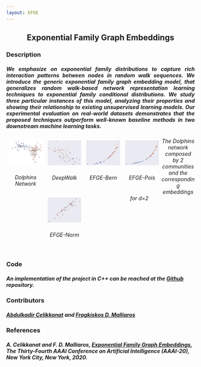 ```yaml
---
layout: EFGE
---
```

## <center>Exponential Family Graph Embeddings</center>
### Description
<h5 align="justify">
We emphasize on exponential family distributions to capture rich interaction patterns between nodes in random walk sequences. We introduce the generic <i>exponential family graph embedding</i> model, that generalizes random walk-based network representation learning techniques to exponential family conditional distributions. We study three particular instances of this model, analyzing their properties and showing their relationship to existing unsupervised learning models. Our experimental evaluation on real-world datasets demonstrates that the proposed techniques outperform well-known baseline methods in two downstream machine learning tasks.
</h5>


<style>
/* Three image containers (use 25% for four, and 50% for two, etc) */
.column {
  ;
}

/* Clear floats after image containers */
.row::after {
  content: "";
  clear: both;
  display: table;
}
</style>


<div class="row">
  <div class="column" style="float: left; width: 18.6%; padding: 5px">
    <img src="/assets/efge/dolphins_2comm_eigen-1.jpg">
    <div style="text-align:center; font-weight: bold;"><h6>Dolphins Network</h6></div>
  </div>
  <div class="column" style="float: left; width: 18.6%; padding: 5px">
    <img src="/assets/efge/dolphins_deepwalk_dim=2_eigen-1.jpg">
    <div style="text-align:center; font-weight: bold;"><h6>DeepWalk</h6></div>
  </div>
  <div class="column" style="float: left; width: 18.6%; padding: 5px">
    <img src="/assets/efge/dolphins_method1_dim=2_eigen-1.jpg">
    <div style="text-align:center; font-weight: bold;"><h6>EFGE-Bern</h6></div>
  </div>
  <div class="column" style="float: left; width: 18.6%; padding: 5px">
    <img src="/assets/efge/dolphins_method2_dim=2_eigen-1.jpg">
    <div style="text-align:center; font-weight: bold;"><h6>EFGE-Pois</h6></div>
  </div>
   <div class="column" style="float: left; width: 18.6%; padding: 5px">
    <img src="/assets/efge/dolphins_method4_exp_dim=2_eigen-1.jpg">
    <div style="text-align:center; font-weight: bold;"><h6>EFGE-Norm</h6></div>
  </div>
  <div style="text-align:center; font-weight: bold;"><h6>The <i>Dolphins</i> network composed by 2 communities and the corresponding embeddings for <i>d=2</i></h6></div>
 </div>


### Code
##### An implementation of the project in C++ can be reached at the [Github](https://github.com/abdcelikkanat/EFGE) repository.

### Contributors
##### [Abdulkadir Çelikkanat](http://abdcelikkanat.github.io/) and [Fragkiskos D. Malliaros](http://fragkiskos.me)

### References
##### A. Celikkanat and F. D. Malliaros, [Exponential Family Graph Embeddings](https://arxiv.org/pdf/1911.09007.pdf), The Thirty-Fourth AAAI Conference on Artificial Intelligence (AAAI-20), New York City, New York, 2020.
